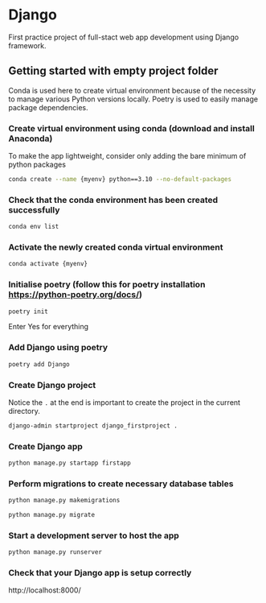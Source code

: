 # Django
First practice project of full-stact web app development using Django framework.

## Getting started with empty project folder
Conda is used here to create virtual environment because of the necessity to manage
various Python versions locally.
Poetry is used to easily manage package dependencies.

### Create virtual environment using conda (download and install Anaconda)
To make the app lightweight, consider only adding the bare minimum of python packages
```bash
conda create --name {myenv} python==3.10 --no-default-packages
```

### Check that the conda environment has been created successfully
```bash
conda env list
```

### Activate the newly created conda virtual environment
```bash
conda activate {myenv}
```

### Initialise poetry (follow this for poetry installation https://python-poetry.org/docs/)
```bash
poetry init
```
Enter Yes for everything

### Add Django using poetry
```bash
poetry add Django
```

### Create Django project
Notice the `.` at the end is important to create the project in the current directory. 
```bash
django-admin startproject django_firstproject .
```

### Create Django app
```bash
python manage.py startapp firstapp
```

### Perform migrations to create necessary database tables
```bash
python manage.py makemigrations
```
```bash
python manage.py migrate
```

### Start a development server to host the app
```bash
python manage.py runserver
```

### Check that your Django app is setup correctly
http://localhost:8000/

